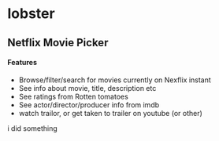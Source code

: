 lobster
=======

Netflix Movie Picker
-

#### Features ####

* Browse/filter/search for movies currently on Nexflix instant
* See info about movie, title, description etc
* See ratings from Rotten tomatoes
* See actor/director/producer info from imdb
* watch trailor, or get taken to trailer on youtube (or other)

i did something
